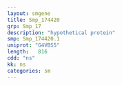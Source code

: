 ```yaml
---
layout: smgene
title: Smp_174420
grp: Smp_17
description: "hypothetical protein"
smp: Smp_174420.1
uniprot: "G4VBS5"
length:   816
cdd: "ns"
kk: ns
categories: sm
---
```

